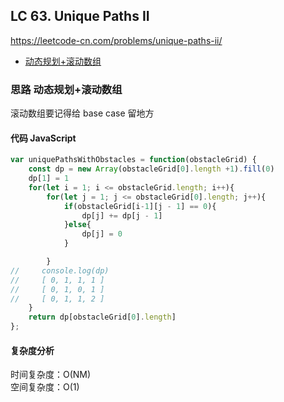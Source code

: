 ## LC 63. Unique Paths II

https://leetcode-cn.com/problems/unique-paths-ii/

- [动态规划+滚动数组](#思路-动态规划+滚动数组)

### 思路 动态规划+滚动数组

滚动数组要记得给 base case 留地方

#### 代码 JavaScript

```JavaScript
var uniquePathsWithObstacles = function(obstacleGrid) {
    const dp = new Array(obstacleGrid[0].length +1).fill(0)
    dp[1] = 1
    for(let i = 1; i <= obstacleGrid.length; i++){
        for(let j = 1; j <= obstacleGrid[0].length; j++){
            if(obstacleGrid[i-1][j - 1] == 0){
                dp[j] += dp[j - 1]
            }else{
                dp[j] = 0
            }

        }
//     console.log(dp)
//     [ 0, 1, 1, 1 ]
//     [ 0, 1, 0, 1 ]
//     [ 0, 1, 1, 2 ]
    }
    return dp[obstacleGrid[0].length]
};

```

#### 复杂度分析

时间复杂度：O(NM) </br>
空间复杂度：O(1)
